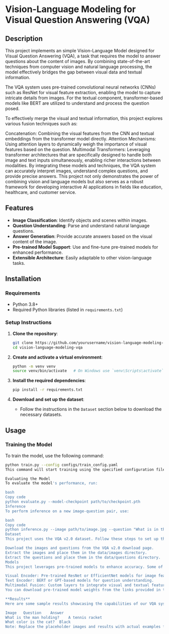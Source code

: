 # Vision-Language Modeling for Visual Question Answering (VQA)

## Description
This project implements an simple Vision-Language Model designed for Visual Question Answering (VQA), a task that requires the model to answer questions about the content of images. By combining state-of-the-art techniques from computer vision and natural language processing, the model effectively bridges the gap between visual data and textual information.

The VQA system uses pre-trained convolutional neural networks (CNNs) such as ResNet for visual feature extraction, enabling the model to capture intricate details from images. For the textual component, transformer-based models like BERT are utilized to understand and process the question posed.

To effectively merge the visual and textual information, this project explores various fusion techniques such as:

Concatenation: Combining the visual features from the CNN and textual embeddings from the transformer model directly.
Attention Mechanisms: Using attention layers to dynamically weigh the importance of visual features based on the question.
Multimodal Transformers: Leveraging transformer architectures that are specifically designed to handle both image and text inputs simultaneously, enabling richer interactions between modalities.
By integrating these models and techniques, the VQA system can accurately interpret images, understand complex questions, and provide precise answers. This project not only demonstrates the power of combining vision and language models but also serves as a robust framework for developing interactive AI applications in fields like education, healthcare, and customer service.

## Features
- **Image Classification**: Identify objects and scenes within images.
- **Question Understanding**: Parse and understand natural language questions.
- **Answer Generation**: Provide accurate answers based on the visual content of the image.
- **Pre-trained Model Support**: Use and fine-tune pre-trained models for enhanced performance.
- **Extensible Architecture**: Easily adaptable to other vision-language tasks.

## Installation

### Requirements
- Python 3.8+
- Required Python libraries (listed in `requirements.txt`)

### Setup Instructions

1. **Clone the repository**:
    ```bash
    git clone https://github.com/yourusername/vision-language-modeling-vqa.git
    cd vision-language-modeling-vqa
    ```

2. **Create and activate a virtual environment**:
    ```bash
    python -m venv venv
    source venv/bin/activate   # On Windows use `venv\Scripts\activate`
    ```

3. **Install the required dependencies**:
    ```bash
    pip install -r requirements.txt
    ```

4. **Download and set up the dataset**:
    - Follow the instructions in the `Dataset` section below to download the necessary datasets.

## Usage

### Training the Model
To train the model, use the following command:
```bash
python train.py --config configs/train_config.yaml
This command will start training using the specified configuration file.

Evaluating the Model
To evaluate the model's performance, run:

bash
Copy code
python evaluate.py --model-checkpoint path/to/checkpoint.pth
Inference
To perform inference on a new image-question pair, use:

bash
Copy code
python inference.py --image path/to/image.jpg --question "What is in the image?"
Dataset
This project uses the VQA v2.0 dataset. Follow these steps to set up the dataset:

Download the images and questions from the VQA v2.0 download page.
Extract the images and place them in the data/images directory.
Extract the questions and place them in the data/questions directory.
Models
This project leverages pre-trained models to enhance accuracy. Some of the models used include:

Visual Encoder: Pre-trained ResNet or EfficientNet models for image feature extraction.
Text Encoder: BERT or GPT-based models for question understanding.
Multimodal Fusion: Custom layers to integrate visual and textual features.
You can download pre-trained model weights from the links provided in the models/ directory.

**Results**
Here are some sample results showcasing the capabilities of our VQA system:

Image	Question	Answer
What is the man holding?	A tennis racket
What color is the cat?	Black
Note: Replace the placeholder images and results with actual examples from your project.
